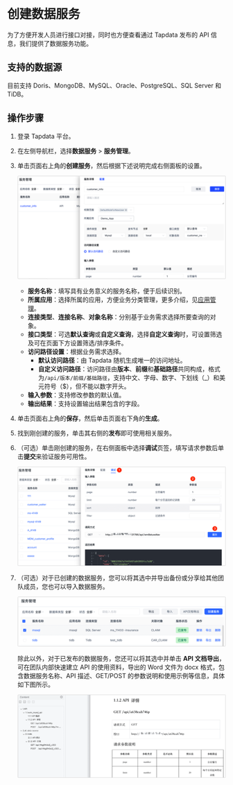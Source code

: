 # 创建数据服务

为了方便开发人员进行接口对接，同时也方便查看通过 Tapdata 发布的 API 信息，我们提供了数据服务功能。

## 支持的数据源

目前支持 Doris、MongoDB、MySQL、Oracle、PostgreSQL、SQL Server 和 TiDB。



## 操作步骤

1. 登录 Tapdata 平台。

2. 在左侧导航栏，选择**数据服务** > **服务管理**。

3. 单击页面右上角的**创建服务**，然后根据下述说明完成右侧面板的设置。

   ![](../../images/create_api_service.png)

   * **服务名称**：填写具有业务意义的服务名称，便于后续识别。
   * **所属应用**：选择所属的应用，方便业务分类管理，更多介绍，见[应用管理](manage-app.md)。
   * **连接类型**、**连接名称**、**对象名称**：分别基于业务需求选择所要查询的对象。
   * **接口类型**：可选**默认查询**或**自定义查询**，选择**自定义查询**时，可设置筛选及可在页面下方设置筛选/排序条件。
   * **访问路径设置**：根据业务需求选择。
     * **默认访问路径**：由 Tapdata 随机生成唯一的访问地址。
     * **自定义访问路径**：访问路径由**版本**、**前缀**和**基础路径**共同构成，格式为`/api/版本/前缀/基础路径`，支持中文、字母、数字、下划线（_）和美元符号（$），但不能以数字开头。
   * **输入参数**：支持修改参数的默认值。
   * **输出结果**：支持设置输出结果包含的字段。

4. 单击页面右上角的**保存**，然后单击页面右下角的**生成**。

5. 找到刚创建的服务，单击其右侧的**发布**即可使用相关服务。

6. （可选）单击刚创建的服务，在右侧面板中选择**调试**页签，填写请求参数后单击**提交**来验证服务可用性。

   ![调试 API](../../images/try_query_api.png)

7. （可选）对于已创建的数据服务，您可以将其<span id="release330-export-api">选中并导出</span>备份或分享给其他团队成员，您也可以导入数据服务。

   ![导入/导出 API 服务](../../images/import_export_api.png)

   除此以外，对于已发布的数据服务，您还可以将其选中并单击 **API 文档导出**，可在团队内部快速建立 API 的使用资料，导出的 Word 文件为 docx 格式，包含数据服务名称、API 描述、GET/POST 的参数说明和使用示例等信息，具体如下图所示。

   ![API 文档示例](../../images/export_api_docx.png)

   
